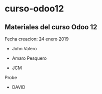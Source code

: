 # curso-odoo12

## Materiales del curso Odoo 12

Fecha creacion: 24 enero 2019

* John Valero

* Amaro Pesquero

* JCM

Probe
* DAVID


